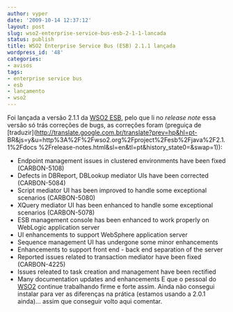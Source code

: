 ```yaml
---
author: vyper
date: '2009-10-14 12:37:12'
layout: post
slug: wso2-enterprise-service-bus-esb-2-1-1-lancada
status: publish
title: WSO2 Enterprise Service Bus (ESB) 2.1.1 lançada
wordpress_id: '48'
categories:
- avisos
tags:
- enterprise service bus
- esb
- lançamento
- wso2
---
```


Foi lançada a versão 2.1.1 da [WSO2 ESB](http://wso2.org/projects/esb/java),
pelo que li no _release note_ essa versão só trás correções de bugs, as
correções foram (preguiça de
[traduzir](http://translate.google.com.br/translate?prev=hp&hl=pt-
BR&js=y&u=http%3A%2F%2Fwso2.org%2Fproject%2Fesb%2Fjava%2F2.1.1%2Fdocs
%2Frelease-notes.html&sl=en&tl=pt&history_state0=&swap=1)):

  * Endpoint management issues in clustered environments have been fixed (CARBON-5108)
  * Defects in DBReport, DBLookup mediator UIs have been corrected (CARBON-5084)
  * Script mediator UI has been improved to handle some exceptional scenarios (CARBON-5080)
  * XQuery mediator UI has been enhanced to handle some exceptional scenarios (CARBON-5078)
  * ESB management console has been enhanced to work properly on WebLogic application server
  * UI enhancements to support WebSphere application server
  * Sequence management UI has undergone some minor enhancements
  * Enhancements to support front end - back end separation of the server
  * Reported issues related to transaction mediator have been fixed (CARBON-4225)
  * Issues releated to task creation and management have been rectified
  * Many documentation updates and enhancements
E que o pessoal do [WSO2](http://wso2.org) continue trabalhando firme e forte
assim. Ainda não consegui instalar para ver as diferenças na prática (estamos
usando a 2.0.1 ainda)... assim que conseguir volto aqui comentar.

